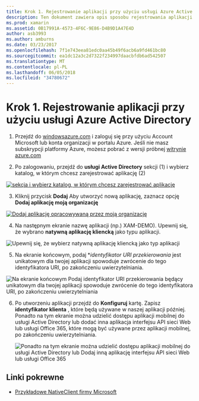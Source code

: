 ```yaml
---
title: Krok 1. Rejestrowanie aplikacji przy użyciu usługi Azure Active Directory
description: Ten dokument zawiera opis sposobu rejestrowania aplikacji Azure z usługą Azure Active Directory, dzięki czemu mogą bezpiecznie uzyskiwać przez klientów mobilnych.
ms.prod: xamarin
ms.assetid: 0B17991A-4573-4F6C-9E86-D4B9D1A47E4D
author: asb3993
ms.author: amburns
ms.date: 03/23/2017
ms.openlocfilehash: 7f1e743eea81edc0aa45b49f6acb6a9fd461bc80
ms.sourcegitcommit: ea1dc12a3c2d7322f234997daacbfdb6ad542507
ms.translationtype: MT
ms.contentlocale: pl-PL
ms.lasthandoff: 06/05/2018
ms.locfileid: "34780672"
---
```

# <a name="step-1-register-an-app-to-use-azure-active-directory"></a>Krok 1. Rejestrowanie aplikacji przy użyciu usługi Azure Active Directory

1. Przejdź do [windowsazure.com](https://manage.windowsazure.com) i zaloguj się przy użyciu Account Microsoft lub konta organizacji w portalu Azure. Jeśli nie masz subskrypcji platformy Azure, możesz pobrać z wersji próbnej [witrynie azure.com](http://www.azure.com)

2. Po zalogowaniu, przejdź do **usługi Active Directory** sekcji (1) i wybierz katalog, w którym chcesz zarejestrować aplikację (2)

  [ ![](register-images/01.-active-directory-in-azure-portal-sml.jpg "sekcja i wybierz katalog, w którym chcesz zarejestrować aplikację")](register-images/01.-active-directory-in-azure-portal.jpg#lightbox)

3. Kliknij przycisk **Dodaj** Aby utworzyć nową aplikację, zaznacz opcję **Dodaj aplikację moją organizację**

  [ ![](register-images/02.-add-new-application-sml.jpg "Dodaj aplikację opracowywaną przez moją organizację")](register-images/02.-add-new-application.jpg#lightbox)

4. Na następnym ekranie nazwę aplikacji (np.) XAM-DEMO).
  Upewnij się, że wybrano **natywną aplikację kliencką** jako typu aplikacji.

  ![](register-images/03.-app-name.jpg "Upewnij się, że wybierz natywną aplikację kliencką jako typ aplikacji")

5. Na ekranie końcowym, podaj **identyfikator URI przekierowania* jest unikatowym dla twojej aplikacji spowoduje zwrócenie do tego identyfikatora URI, po zakończeniu uwierzytelniania.

  ![](register-images/04.-app-redirect.jpg "Na ekranie końcowym Podaj identyfikator URI przekierowania będący unikatowym dla twojej aplikacji spowoduje zwrócenie do tego identyfikatora URI, po zakończeniu uwierzytelniania")

6. Po utworzeniu aplikacji przejdź do **Konfiguruj** kartę. Zapisz **identyfikator klienta** , które będą używane w naszej aplikacji później. Ponadto na tym ekranie można udzielić dostępu aplikacji mobilnej do usługi Active Directory lub dodać inna aplikacja interfejsu API sieci Web lub usługi Office 365, które mogą być używane przez aplikacji mobilnej, po zakończeniu uwierzytelniania.

    ![](register-images/05.-configure.jpg "Ponadto na tym ekranie można udzielić dostępu aplikacji mobilnej do usługi Active Directory lub Dodaj inną aplikację interfejsu API sieci Web lub usługi Office 365")



## <a name="related-links"></a>Linki pokrewne

- [Przykładowe NativeClient firmy Microsoft](https://github.com/AzureADSamples/NativeClient-MultiTarget-DotNet)
